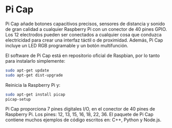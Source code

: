<!--
---
name: Pi Cap
class: board
type: audio,cap,io,multi
formfactor: Otro
manufacturer: Bare Conductive
collected: Otro
description: Add capacitive touch, distance sensing and high quality audio to the Raspberry Pi
url: https://www.bareconductive.com/shop/pi-cap/
buy: https://www.bareconductive.com/shop/pi-cap/
image: 'pi-cap.png'
pincount: 40
eeprom: no
power:
  '1':
ground:
  '6':
  '9':
  '14':
  '20':
  '25':
  '30':
  '34':
  '39':
pin:
  '3':
    mode: i2c
  '5':
    mode: i2c
  '7':
    name: Button
    mode: input
    active: low
  '11':
    name: IRQ
    mode: input
    active: low
  '29':
    name: Green LED
    mode: output
    active: low
  '31':
    name: Red LED
    mode: output
    active: low
  '32':
    name: PWM0
    mode: output
    active: high
  '33':
    name: PWM1
    mode: output
    active: high
  '37':
    name: Blue LED
    mode: output
    active: low
i2c:
  '0x5C':
    name: MPR121
    device: MPR121
-->
# Pi Cap

Pi Cap añade botones capacitivos precisos, sensores de distancia y sonido de gran calidad a cualquier Raspberry Pi con un conector de 40 pines GPIO. Los 12 electrodos pueden ser conectados a cualquier cosa que conduzca electricidad para crear una interfaz táctil o de proximidad. Además, Pi Cap incluye un LED RGB programable y un botón multifunción.

El software de Pi Cap está en repositorio oficial de Raspbian, por lo tanto para instalarlo simplemente:

```bash
sudo apt-get update
sudo apt-get dist-upgrade
```

Reinicia la Raspberry Pi y:
```bash
sudo apt-get install picap
picap-setup
```

Pi Cap proporciona 7 pines digitales I/O, en el conector de 40 pines de Raspberry Pi. Los pines: 12, 13, 15, 16, 18, 22, 36.
El paquete de Pi Cap contiene muchos ejemplos de código escritos en: C++, Python y Node.js.
